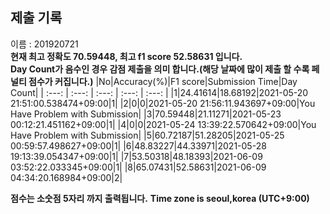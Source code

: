 


  
## 제출 기록  
이름 : 201920721  
**현재 최고 정확도 70.59448, 최고 f1 score 52.58631 입니다.**  
**Day Count가 음수인 경우 감점 제출을 의미 합니다.(해당 날짜에 많이 제출 할 수록 페널티 점수가 커집니다.)**
|No|Accuracy(%)|F1 score|Submission Time|Day Count|
| :---: | :---: | :---: | :---: | :---: |
|1|24.41614|18.68192|2021-05-20 21:51:00.538474+09:00|1|
|2|0|0|2021-05-20 21:56:11.943697+09:00|You Have Problem with Submission|
|3|70.59448|21.11271|2021-05-23 00:12:21.451162+09:00|1|
|4|0|0|2021-05-24 13:39:22.570642+09:00|You Have Problem with Submission|
|5|60.72187|51.28205|2021-05-25 00:59:57.498627+09:00|1|
|6|48.83227|44.33971|2021-05-28 19:13:39.054347+09:00|1|
|7|53.50318|48.18393|2021-06-09 03:52:22.033345+09:00|1|
|8|65.07431|52.58631|2021-06-09 04:34:20.168984+09:00|2|


**점수는 소숫점 5자리 까지 출력됩니다.**
**Time zone is seoul,korea (UTC+9:00)**

